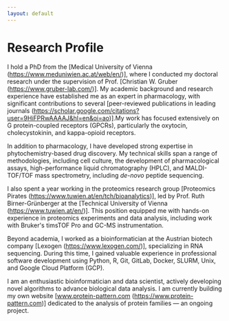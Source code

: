 ```yaml
---
layout: default
---
```


# Research Profile

I hold a PhD from the [Medical University of Vienna (https://www.meduniwien.ac.at/web/en/)], where I conducted my
doctoral research under the supervision of Prof. [Christian W. Gruber (https://www.gruber-lab.com/)]. My academic
background and research experience have established me as an expert in pharmacology, with significant contributions to
several [peer-reviewed publications in leading journals
(https://scholar.google.com/citations?user=9HiFPRwAAAAJ&hl=en&oi=ao)].My work has focused extensively on G
protein-coupled receptors (GPCRs), particularly the oxytocin, cholecystokinin, and kappa-opioid receptors.

In addition to pharmacology, I have developed strong expertise in phytochemistry-based drug discovery. My technical
skills span a range of methodologies, including cell culture, the development of pharmacological assays,
high-performance liquid chromatography (HPLC), and MALDI-TOF/TOF mass spectrometry, including *de-novo* peptide
sequencing.

I also spent a year working in the proteomics research group [Proteomics Pirates
(https://www.tuwien.at/en/tch/bioanalytics)], led by Prof. Ruth Birner-Grünberger at the [Technical University of 
Vienna (https://www.tuwien.at/en/)]. This position equipped me with hands-on experience in proteomics experiments and
data analysis, including work with Bruker's timsTOF Pro and GC-MS instrumentation.

Beyond academia, I worked as a bioinformatician at the Austrian biotech company [Lexogen (https://www.lexogen.com/)],
specializing in RNA sequencing. During this time, I gained valuable experience in professional software development 
using Python, R, Git, GitLab, Docker, SLURM, Unix, and Google Cloud Platform (GCP).

I am an enthusiastic bioinformatician and data scientist, actively developing novel algorithms to advance biological
data analysis. I am currently building my own website [www.protein-pattern.com (https://www.protein-pattern.com)]
dedicated to the analysis of protein families — an ongoing project.
